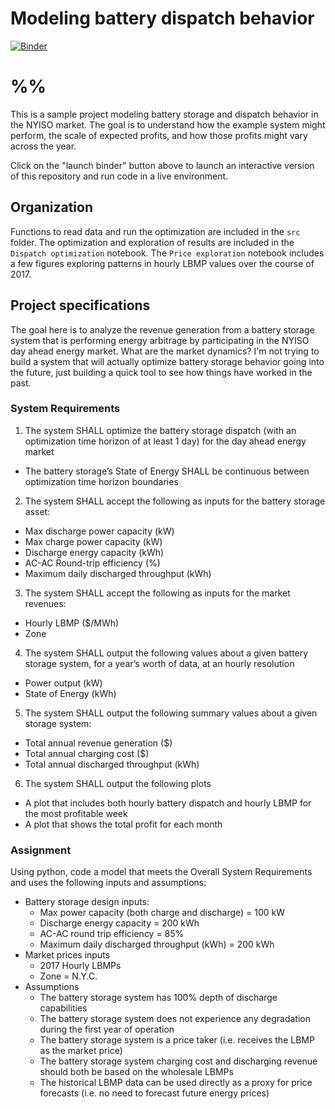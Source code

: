 # Modeling battery dispatch behavior
[![Binder](https://mybinder.org/badge.svg)](https://mybinder.org/v2/gh/gschivley/battery_model/master)
# %%


This is a sample project modeling battery storage and dispatch behavior in the NYISO market. The goal is to understand how the example system might perform, the scale of expected profits, and how those profits might vary across the year.

Click on the "launch binder" button above to launch an interactive version of this repository and run code in a live environment.

## Organization
Functions to read data and run the optimization are included in the `src` folder. The optimization and exploration of results are included in the `Dispatch optimization` notebook. The `Price exploration` notebook includes a few figures exploring patterns in hourly LBMP values over the course of 2017.

## Project specifications
The goal here is to analyze the revenue generation from a battery storage system that is performing energy arbitrage by participating in the NYISO day ahead energy market. What are the market dynamics? I'm not trying to build a system that will actually optimize battery storage behavior going into the future, just building a quick tool to see how things have worked in the past.

### System Requirements
1. The system SHALL optimize the battery storage dispatch (with an optimization time horizon of at
least 1 day) for the day ahead energy market
  - The battery storage’s State of Energy SHALL be continuous between optimization time
horizon boundaries
2. The system SHALL accept the following as inputs for the battery storage asset:
  - Max discharge power capacity (kW)
  - Max charge power capacity (kW)
  - Discharge energy capacity (kWh)
  - AC-AC Round-trip efficiency (%)
  - Maximum daily discharged throughput (kWh)
3. The system SHALL accept the following as inputs for the market revenues:
  - Hourly LBMP ($/MWh)
  - Zone
4. The system SHALL output the following values about a given battery storage system, for a year’s
worth of data, at an hourly resolution
  - Power output (kW)
  - State of Energy (kWh)
5. The system SHALL output the following summary values about a given storage system:
  - Total annual revenue generation ($)
  - Total annual charging cost ($)
  - Total annual discharged throughput (kWh)
6. The system SHALL output the following plots
  - A plot that includes both hourly battery dispatch and hourly LBMP for the most
profitable week
  - A plot that shows the total profit for each month

### Assignment
Using python, code a model that meets the Overall System Requirements and uses the following inputs and assumptions:
- Battery storage design inputs:
  - Max power capacity (both charge and discharge) = 100 kW
  - Discharge energy capacity = 200 kWh
  - AC-AC round trip efficiency = 85%
  - Maximum daily discharged throughput (kWh) = 200 kWh
- Market prices inputs
  - 2017 Hourly LBMPs
  - Zone = N.Y.C.
- Assumptions
  - The battery storage system has 100% depth of discharge capabilities
  - The battery storage system does not experience any degradation during the first
year of operation
  - The battery storage system is a price taker (i.e. receives the LBMP as the market
price)
  - The battery storage system charging cost and discharging revenue should both
be based on the wholesale LBMPs
  - The historical LBMP data can be used directly as a proxy for price forecasts (i.e.
no need to forecast future energy prices)
